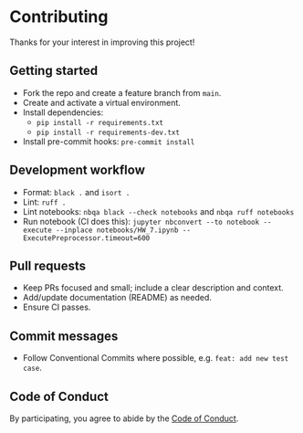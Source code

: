 # Contributing

Thanks for your interest in improving this project!

## Getting started
- Fork the repo and create a feature branch from `main`.
- Create and activate a virtual environment.
- Install dependencies:
  - `pip install -r requirements.txt`
  - `pip install -r requirements-dev.txt`
- Install pre-commit hooks: `pre-commit install`

## Development workflow
- Format: `black .` and `isort .`
- Lint: `ruff .`
- Lint notebooks: `nbqa black --check notebooks` and `nbqa ruff notebooks`
- Run notebook (CI does this): `jupyter nbconvert --to notebook --execute --inplace notebooks/HW_7.ipynb --ExecutePreprocessor.timeout=600`

## Pull requests
- Keep PRs focused and small; include a clear description and context.
- Add/update documentation (README) as needed.
- Ensure CI passes.

## Commit messages
- Follow Conventional Commits where possible, e.g. `feat: add new test case`.

## Code of Conduct
By participating, you agree to abide by the [Code of Conduct](CODE_OF_CONDUCT.md).
